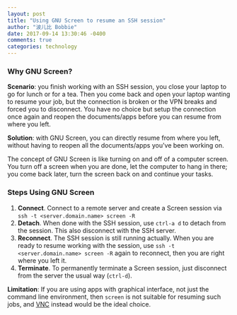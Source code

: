 ```yaml
---
layout: post
title: "Using GNU Screen to resume an SSH session"
author: "波儿比 Bobbie"
date: 2017-09-14 13:30:46 -0400
comments: true
categories: technology
---
```


### Why GNU Screen?

**Scenario**: you finish working with an SSH session, you close your laptop to go for lunch or for a tea. Then you come back and open your laptop wanting to resume your job, but the connection is broken or the VPN breaks and forced you to disconnect. You have no choice but setup the connection once again and reopen the documents/apps before you can resume from where you left.

<!--more-->

**Solution**: with GNU Screen, you can directly resume from where you left, without having to reopen all the documents/apps you've been working on.

The concept of GNU Screen is like turning on and off of a computer screen. You turn off a screen when you are done, let the computer to hang in there; you come back later, turn the screen back on and continue your tasks.

### Steps Using GNU Screen

1. **Connect**. Connect to a remote server and create a Screen session via `ssh -t <server.domain.name> screen -R`
2. **Detach**. When done with the SSH session, use `ctrl-a d` to detach from the session. This also disconnect with the SSH server.
3. **Reconnect**. The SSH session is still running actually. When you are ready to resume working with the session, use `ssh -t <server.domain.name> screen -R` again to reconnect, then you are right where you left it.
4. **Terminate**. To permanently terminate a Screen session, just disconnect from the server the usual way (`ctrl-d`).

**Limitation**: If you are using apps with graphical interface, not just the command line environment, then `screen` is not suitable for resuming such jobs, and [VNC](https://en.wikipedia.org/wiki/Virtual_Network_Computing) instead would be the ideal choice.
